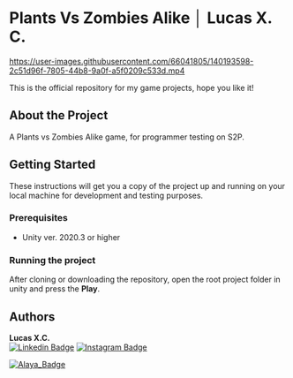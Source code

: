 # Plants Vs Zombies Alike │ Lucas X. C.

<p align="center">


https://user-images.githubusercontent.com/66041805/140193598-2c51d96f-7805-44b8-9a0f-a5f0209c533d.mp4


</p>

This is the official repository for my game projects, hope you like it!

## About the Project

A Plants vs Zombies Alike game, for programmer testing on S2P.

## Getting Started

These instructions will get you a copy of the project up and running on your local machine for development and testing purposes.

### Prerequisites

-  Unity ver. 2020.3 or higher

### Running the project

After cloning or downloading the repository, open the root project folder in unity and press the **Play**.


## Authors
**Lucas X.C.** 
<br>
[![Linkedin Badge](https://img.shields.io/badge/-LinkedIn-black?style=flat-square&logo=Linkedin&logoColor=white)](https://www.linkedin.com/in/lucasxchagas/)
[![Instagram Badge](https://img.shields.io/badge/-Instagram-black?style=flat-square&logo=Instagram&logoColor=white)](https://www.instagram.com/lucasxchagas/)

[![Alaya_Badge](https://img.shields.io/website?down_color=green&down_message=n%C3%A3o%20sei&up_color=black&up_message=Alaya%20Game%20Studio&url=https://www.alayagamestudio.com)](https://www.alayagamestudio.com)

